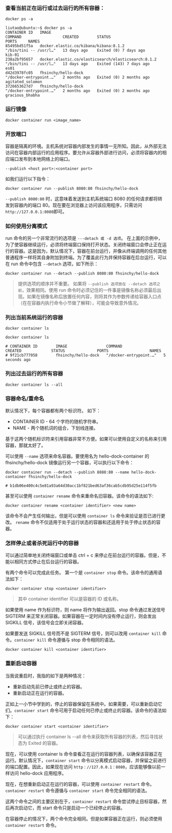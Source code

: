 ### 查看当前正在运行或过去运行的所有容器：

`docker ps -a`

```
liutao@ubuntu:~$ docker ps -a
CONTAINER ID   IMAGE                                                 COMMAND                  CREATED        STATUS                    PORTS     NAMES
85495bd51f5a   docker.elastic.co/kibana/kibana:8.1.2                 "/bin/tini -- /usr/l…"   13 days ago    Exited (0) 7 days ago               kib-01
238a2bf95657   docker.elastic.co/elasticsearch/elasticsearch:8.1.2   "/bin/tini -- /usr/l…"   13 days ago    Exited (143) 7 days ago             es01
d42d3978fc05   fhsinchy/hello-dock                                   "/docker-entrypoint.…"   2 months ago   Exited (0) 2 months ago             agitated_solomon
3726653627d7   fhsinchy/hello-dock                                   "/docker-entrypoint.…"   2 months ago   Exited (0) 2 months ago             gracious_bhabha
```

### 运行镜像

`docker container run <image_name>`

### 开放端口

容器是隔离的环境。主机系统对容器内部发生的事情一无所知。因此，从外部无法访问在容器内部运行的应用程序。要允许从容器外部进行访问，必须将容器内的相应端口发布到本地网络上的端口。

`--publish <host port>:<container port>`

如我们运行以下指令：

`docker container run --publish 8080:80 fhsinchy/hello-dock`

`--publish 8080:80` 时，这意味着发送到主机系统端口 8080 的任何请求都将转发到容器内的端口 80。现在要在浏览器上访问该应用程序，只需访问 `http://127.0.0.1:8080`即可。


### 如何使用分离模式

run 命令的另一个非常流行的选项是 `---detach 或 -d 选项`。 在上面的示例中，为了使容器继续运行，必须将终端窗口保持打开状态。关闭终端窗口会停止正在运行的容器。这是因为，默认情况下，容器在前台运行，并像从终端调用的任何其他普通程序一样将其自身附加到终端。为了覆盖此行为并保持容器在后台运行，可以在 run 命令中包含 `--detach` 选项，如下所示：

```
docker container run --detach --publish 8080:80 fhsinchy/hello-dock
```

>提供选项的顺序并不重要。 如果将 `--publish 选项放在 --detach 选项之前`，效果相同。使用 run 命令时必须记住的一件事是镜像名称必须最后出现。如果在镜像名称后放置任何内容，则将其作为参数传递给容器入口点（在在容器内执行命令小节做了解释），可能会导致意外情况。

### 列出当前系统运行的容器

`docker container ls`

```
docker container ls

# CONTAINER ID        IMAGE                 COMMAND                  CREATED             STATUS              PORTS                  NAMES
# 9f21cb777058        fhsinchy/hello-dock   "/docker-entrypoint.…"   5 seconds ago  
```

### 列出过去运行的所有容器

`docker container ls --all`


### 容器命名/重命名

默认情况下，每个容器都有两个标识符。 如下：

- CONTAINER ID - 64 个字符的随机字符串。
- NAME - 两个随机词的组合，下划线连接。

基于这两个随机标识符来引用容器非常不方便。如果可以使用自定义的名称来引用容器，那就太好了。

可以使用 `--name` 选项来命名容器。要使用名为 hello-dock-container 的 fhsinchy/hello-dock 镜像运行另一个容器，可以执行以下命令：

```
docker container run --detach --publish 8888:80 --name hello-dock-container fhsinchy/hello-dock

# b1db06e400c4c5e81a93a64d30acc1bf821bed63af36cab5cdb95d25e114f5fb
```

甚至可以使用 `container rename` 命令来重命名旧容器。该命令的语法如下:

`docker container rename <container identifier> <new name>`

该命令不会产生任何输出，但是可以使用 `container ls` 命令来验证是否已进行更改。 `rename` 命令不仅适用于处于运行状态的容器和还适用于处于停止状态的容器。


### 怎样停止或者杀死运行中的容器

可以通过简单地关闭终端窗口或单击 ctrl + c 来停止在前台运行的容器。但是，不能以相同方式停止在后台运行的容器。

有两个命令可以完成此任务。 第一个是 `container stop` 命令。该命令的通用语法如下：

`docker container stop <container identifier>`

> 其中 container identifier 可以是容器的 ID 或名称。

如果使用 name 作为标识符，则 name 将作为输出返回。stop 命令通过发送信号SIGTERM 来正常关闭容器。如果容器在一定时间内没有停止运行，则会发出 SIGKILL 信号，该信号会立即关闭容器。

如果要发送 SIGKILL 信号而不是 SIGTERM 信号，则可以改用 `container kill` 命令。`container kill` 命令遵循与 stop 命令相同的语法。

`docker container kill <container identifier>`

### 重新启动容器

当我说重启时，我指的如下是两种情况：

- 重新启动先前已停止或终止的容器。
- 重新启动正在运行的容器。

正如上一小节中学到的，停止的容器保留在系统中。如果需要，可以重新启动它们。`container start` 命令可用于启动任何已停止或终止的容器。该命令的语法如下：

`docker container start <container identifier>`

> 可以通过执行 container ls --all 命令来获取所有容器的列表，然后寻找状态为 Exited 的容器。

现在，可以使用 container ls 命令查看正在运行的容器列表，以确保该容器正在运行。默认情况下，`container start` 命令以分离模式启动容器，并保留之前进行的端口配置。因此，如果现在访问 `http：//127.0.0.1：8080`，应该能够像以前一样访问 hello-dock 应用程序。

现在，在想重新启动正在运行的容器，可以使用 `container restart` 命令。`container restart` 命令遵循与 `container start` 命令完全相同的语法。

这两个命令之间的主要区别在于，`container restart` 命令尝试停止目标容器，然后再次启动它，而 start 命令只是启动一个已经停止的容器。

在容器停止的情况下，两个命令完全相同。但是如果容器正在运行，则必须使用`container restart` 命令。









